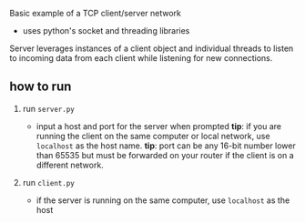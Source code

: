 Basic example of a TCP client/server network
* uses python's socket and threading libraries

Server leverages instances of a client object and individual threads to listen to incoming data from each client while listening for new connections.

## how to run
1. run `server.py`
    - input a host and port for the server when prompted
        __tip__: if you are running the client on the same computer or local network, use `localhost` as the host name.
        __tip__: port can be any 16-bit number lower than 65535 but must be forwarded on your router if the client is on a different network.

2. run `client.py`
    - if the server is running on the same computer, use `localhost` as the host

